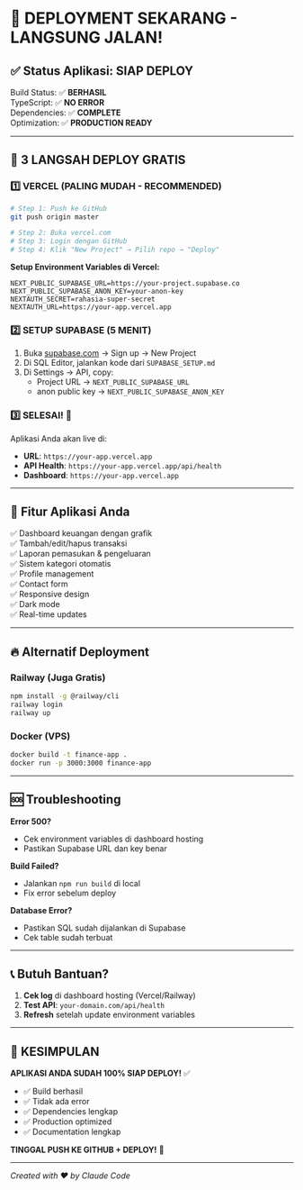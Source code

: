 # 🎯 DEPLOYMENT SEKARANG - LANGSUNG JALAN!

## ✅ Status Aplikasi: SIAP DEPLOY

Build Status: ✅ **BERHASIL**  
TypeScript: ✅ **NO ERROR**  
Dependencies: ✅ **COMPLETE**  
Optimization: ✅ **PRODUCTION READY**

---

## 🚀 3 LANGSAH DEPLOY GRATIS

### 1️⃣ VERCEL (PALING MUDAH - RECOMMENDED)

```bash
# Step 1: Push ke GitHub
git push origin master

# Step 2: Buka vercel.com
# Step 3: Login dengan GitHub
# Step 4: Klik "New Project" → Pilih repo → "Deploy"
```

**Setup Environment Variables di Vercel:**
```
NEXT_PUBLIC_SUPABASE_URL=https://your-project.supabase.co
NEXT_PUBLIC_SUPABASE_ANON_KEY=your-anon-key  
NEXTAUTH_SECRET=rahasia-super-secret
NEXTAUTH_URL=https://your-app.vercel.app
```

### 2️⃣ SETUP SUPABASE (5 MENIT)

1. Buka [supabase.com](https://supabase.com) → Sign up → New Project
2. Di SQL Editor, jalankan kode dari `SUPABASE_SETUP.md`
3. Di Settings → API, copy:
   - Project URL → `NEXT_PUBLIC_SUPABASE_URL`
   - anon public key → `NEXT_PUBLIC_SUPABASE_ANON_KEY`

### 3️⃣ SELESAI! 🎉

Aplikasi Anda akan live di:
- **URL**: `https://your-app.vercel.app`
- **API Health**: `https://your-app.vercel.app/api/health`
- **Dashboard**: `https://your-app.vercel.app`

---

## 📱 Fitur Aplikasi Anda

✅ Dashboard keuangan dengan grafik  
✅ Tambah/edit/hapus transaksi  
✅ Laporan pemasukan & pengeluaran  
✅ Sistem kategori otomatis  
✅ Profile management  
✅ Contact form  
✅ Responsive design  
✅ Dark mode  
✅ Real-time updates  

---

## 🔥 Alternatif Deployment

### Railway (Juga Gratis)
```bash
npm install -g @railway/cli
railway login
railway up
```

### Docker (VPS)
```bash
docker build -t finance-app .
docker run -p 3000:3000 finance-app
```

---

## 🆘 Troubleshooting

**Error 500?**
- Cek environment variables di dashboard hosting
- Pastikan Supabase URL dan key benar

**Build Failed?**
- Jalankan `npm run build` di local
- Fix error sebelum deploy

**Database Error?**
- Pastikan SQL sudah dijalankan di Supabase
- Cek table sudah terbuat

---

## 📞 Butuh Bantuan?

1. **Cek log** di dashboard hosting (Vercel/Railway)
2. **Test API**: `your-domain.com/api/health`
3. **Refresh** setelah update environment variables

---

## 🎯 KESIMPULAN

**APLIKASI ANDA SUDAH 100% SIAP DEPLOY!** ✅

- ✅ Build berhasil
- ✅ Tidak ada error
- ✅ Dependencies lengkap
- ✅ Production optimized
- ✅ Documentation lengkap

**TINGGAL PUSH KE GITHUB + DEPLOY!** 🚀

---
*Created with ❤️ by Claude Code*